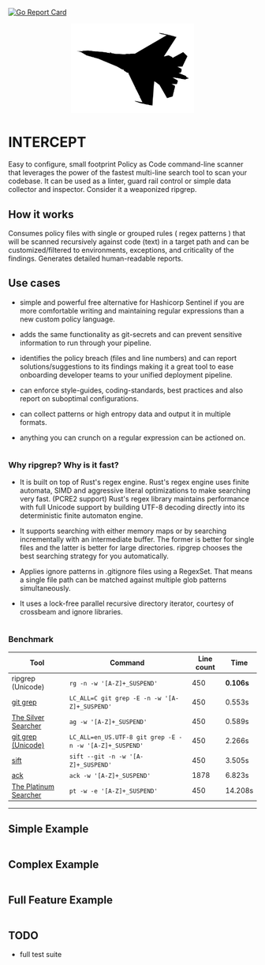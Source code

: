 [![Go Report Card](https://goreportcard.com/badge/github.com/xfhg/intercept)](https://goreportcard.com/report/github.com/xfhg/intercept)

<p align="center">

<img src="static/intercept.png" width="250">

</p>

# INTERCEPT

Easy to configure, small footprint Policy as Code command-line scanner that leverages the power of the fastest multi-line search tool to scan your codebase. It can be used as a linter, guard rail control or simple data collector and inspector. Consider it a weaponized ripgrep.

## How it works 

Consumes policy files with single or grouped rules ( regex patterns ) that will be scanned recursively against code (text) in a target path and can be customized/filtered to environments, exceptions, and criticality of the findings. Generates detailed human-readable reports.

## Use cases

- simple and powerful free alternative for Hashicorp Sentinel if you are more comfortable writing and maintaining regular expressions than a new custom policy language.

- adds the same functionality as git-secrets and can prevent sensitive information to run through your pipeline.

- identifies the policy breach (files and line numbers) and can report solutions/suggestions to its findings making it a great tool to ease onboarding developer teams to your unified deployment pipeline.

- can enforce style-guides, coding-standards, best practices and also report on suboptimal configurations.

- can collect patterns or high entropy data and output it in multiple formats.

- anything you can crunch on a regular expression can be actioned on.

```

```

### Why ripgrep? Why is it fast?

- It is built on top of Rust's regex engine. Rust's regex engine uses finite automata, SIMD and aggressive literal optimizations to make searching very fast. (PCRE2 support)
Rust's regex library maintains performance with full Unicode support by building UTF-8 decoding directly into its deterministic finite automaton engine.

- It supports searching with either memory maps or by searching incrementally with an intermediate buffer. The former is better for single files and the latter is better for large directories. ripgrep chooses the best searching strategy for you automatically.

- Applies ignore patterns in .gitignore files using a RegexSet. That means a single file path can be matched against multiple glob patterns simultaneously.

- It uses a lock-free parallel recursive directory iterator, courtesy of crossbeam and ignore libraries.

```

```

### Benchmark

| Tool | Command | Line count | Time |
| ---- | ------- | ---------- | ---- |
| ripgrep (Unicode) | `rg -n -w '[A-Z]+_SUSPEND'` | 450 | **0.106s** |
| [git grep](https://www.kernel.org/pub/software/scm/git/docs/git-grep.html) | `LC_ALL=C git grep -E -n -w '[A-Z]+_SUSPEND'` | 450 | 0.553s |
| [The Silver Searcher](https://github.com/ggreer/the_silver_searcher) | `ag -w '[A-Z]+_SUSPEND'` | 450 | 0.589s |
| [git grep (Unicode)](https://www.kernel.org/pub/software/scm/git/docs/git-grep.html) | `LC_ALL=en_US.UTF-8 git grep -E -n -w '[A-Z]+_SUSPEND'` | 450 | 2.266s |
| [sift](https://github.com/svent/sift) | `sift --git -n -w '[A-Z]+_SUSPEND'` | 450 | 3.505s |
| [ack](https://github.com/beyondgrep/ack2) | `ack -w '[A-Z]+_SUSPEND'` | 1878 | 6.823s |
| [The Platinum Searcher](https://github.com/monochromegane/the_platinum_searcher) | `pt -w -e '[A-Z]+_SUSPEND'` | 450 | 14.208s |

---

## Simple Example

```

```

## Complex Example

```

```

## Full Feature Example

```

```

## TODO

- full test suite
